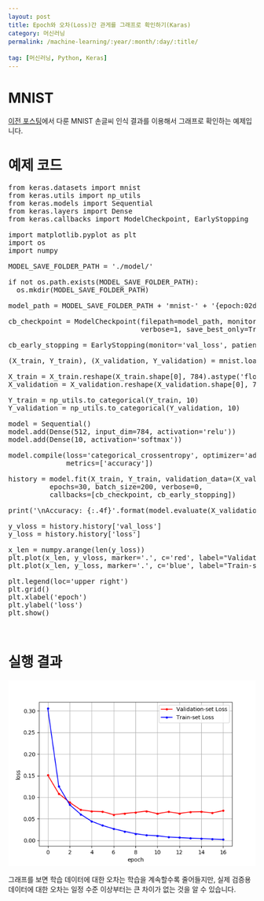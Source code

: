 ```yaml
---
layout: post
title: Epoch와 오차(Loss)간 관게를 그래프로 확인하기(Karas)
category: 머신러닝
permalink: /machine-learning/:year/:month/:day/:title/

tag: [머신러닝, Python, Keras]
---
```

# MNIST

[이전 포스팅](/machine-learning/2018/01/09/recognize-mnist-data/)에서 다룬 MNIST 손글씨 인식 결과를 이용해서 그래프로 확인하는 예제입니다.

# 예제 코드

<pre class="prettyprint">
from keras.datasets import mnist
from keras.utils import np_utils
from keras.models import Sequential
from keras.layers import Dense
from keras.callbacks import ModelCheckpoint, EarlyStopping

import matplotlib.pyplot as plt
import os
import numpy

MODEL_SAVE_FOLDER_PATH = './model/'

if not os.path.exists(MODEL_SAVE_FOLDER_PATH):
  os.mkdir(MODEL_SAVE_FOLDER_PATH)

model_path = MODEL_SAVE_FOLDER_PATH + 'mnist-' + '{epoch:02d}-{val_loss:.4f}.hdf5'

cb_checkpoint = ModelCheckpoint(filepath=model_path, monitor='val_loss',
                                verbose=1, save_best_only=True)

cb_early_stopping = EarlyStopping(monitor='val_loss', patience=10)

(X_train, Y_train), (X_validation, Y_validation) = mnist.load_data()

X_train = X_train.reshape(X_train.shape[0], 784).astype('float64') / 255
X_validation = X_validation.reshape(X_validation.shape[0], 784).astype('float64') / 255

Y_train = np_utils.to_categorical(Y_train, 10)
Y_validation = np_utils.to_categorical(Y_validation, 10)

model = Sequential()
model.add(Dense(512, input_dim=784, activation='relu'))
model.add(Dense(10, activation='softmax'))

model.compile(loss='categorical_crossentropy', optimizer='adam',
              metrics=['accuracy'])

history = model.fit(X_train, Y_train, validation_data=(X_validation, Y_validation),
          epochs=30, batch_size=200, verbose=0,
          callbacks=[cb_checkpoint, cb_early_stopping])

print('\nAccuracy: {:.4f}'.format(model.evaluate(X_validation, Y_validation)[1]))

y_vloss = history.history['val_loss']
y_loss = history.history['loss']

x_len = numpy.arange(len(y_loss))
plt.plot(x_len, y_vloss, marker='.', c='red', label="Validation-set Loss")
plt.plot(x_len, y_loss, marker='.', c='blue', label="Train-set Loss")

plt.legend(loc='upper right')
plt.grid()
plt.xlabel('epoch')
plt.ylabel('loss')
plt.show()
</pre>

<br>

# 실행 결과

![Image](/assets/machine-learning/025.png) 

그래프를 보면 학습 데이터에 대한 오차는 학습을 계속할수록 줄어들지만, 실제 검증용 데이터에 대한 오차는 일정 수준 이상부터는 큰 차이가 없는 것을 알 수 있습니다.
